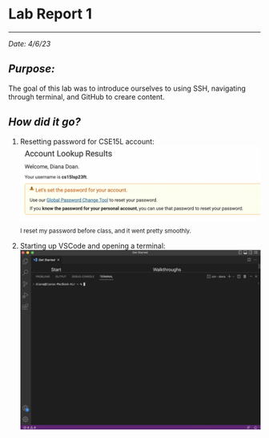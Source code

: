 # **Lab Report 1**
---
*Date: 4/6/23*

## ***Purpose:***
The goal of this lab was to introduce ourselves to using SSH, navigating through terminal, and GitHub to creare content. 

## ***How did it go?***
1. Resetting password for CSE15L account: ![Reset Tool](pwResetSS.png)
<sub>I reset my password before class, and it went pretty smoothly.</sub>

2. Starting up VSCode and opening a terminal: ![VSCode](vscodeSS.png)


